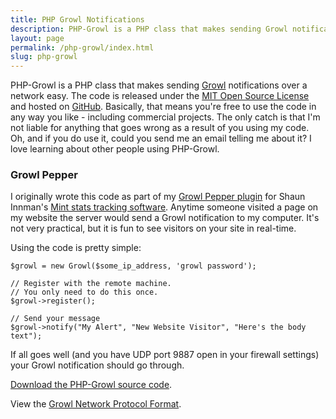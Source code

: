 ```yaml
---
title: PHP Growl Notifications
description: PHP-Growl is a PHP class that makes sending Growl notifications over a network easy.
layout: page
permalink: /php-growl/index.html
slug: php-growl
---
```

PHP-Growl is a PHP class that makes sending
[Growl](http://growl.info/) notifications over a network easy. The code is
released under the [MIT Open Source License](http://www.opensource.org/licenses/mit-license.php)
and hosted on [GitHub](http://github.com/tylerhall/php-growl/). Basically, that means
you're free to use the code in any way you like - including commercial
projects. The only catch is that I'm not liable for anything that goes wrong
as a result of you using my code. Oh, and if you do use it, could you send me
an email telling me about it? I love learning about other people using
PHP-Growl.

### Growl Pepper ###

I originally wrote this code as part of my [Growl Pepper plugin](http://www.haveamint.com/peppermill/pepper/49/growl/)
for Shaun Innman's [Mint stats tracking software](http://www.haveamint.com/). Anytime
someone visited a page on my website the server would send a Growl
notification to my computer. It's not very practical, but it is fun to see
visitors on your site in real-time.</p>

Using the code is pretty simple:

    $growl = new Growl($some_ip_address, 'growl password');
    
    // Register with the remote machine.
    // You only need to do this once.
    $growl->register();

    // Send your message
    $growl->notify("My Alert", "New Website Visitor", "Here's the body text");


If all goes well (and you have UDP port 9887 open in your firewall settings) your Growl notification should go through.

[Download the PHP-Growl source code](http://github.com/tylerhall/php-growl/).

View the [Growl Network Protocol Format](http://growl.info/documentation/developer/protocol.php).